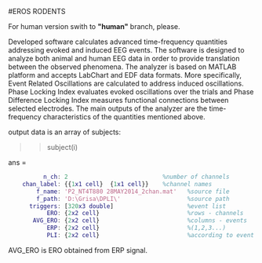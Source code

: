 #EROS RODENTS

For human version swith to **"human"** branch, please. 

Developed software calculates advanced time-frequency quantities addressing evoked and induced EEG events. The software is designed to analyze both animal and human EEG data in order to provide translation between the observed phenomena. The analyzer is based on MATLAB platform and accepts LabChart and EDF data formats. More specifically, Event Related Oscillations are calculated to address induced oscillations. Phase Locking Index evaluates evoked oscillations over the trials and Phase Difference Locking Index measures functional connections between selected electrodes. The main outputs of the analyzer are the time-frequency characteristics of the quantities mentioned above.


output data is an array of subjects:

>> subject(i)

ans = 
```MATLAB
          n_ch: 2                           %number of channels
    chan_label: {{1x1 cell}  {1x1 cell}}    %channel names
        f_name: 'P2_NT4T880 28MAY2014_2chan.mat'   %source file
        f_path: 'D:\Grisa\DPLI\'                   %source path
      triggers: [320x3 double]                     %event list
           ERO: {2x2 cell}                         %rows - channels
       AVG_ERO: {2x2 cell}                         %columns - events  
           ERP: {2x2 cell}                         %(1,2,3...) 
           PLI: {2x2 cell}                         %according to event list
```
    
AVG_ERO is ERO obtained from ERP signal.

